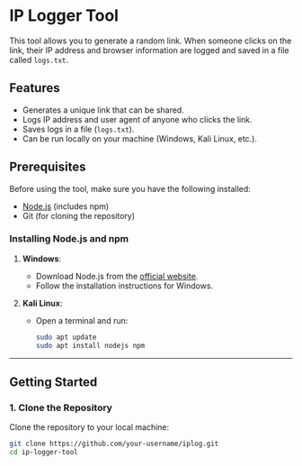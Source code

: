 # IP Logger Tool

This tool allows you to generate a random link. When someone clicks on the link, their IP address and browser information are logged and saved in a file called `logs.txt`.

## Features
- Generates a unique link that can be shared.
- Logs IP address and user agent of anyone who clicks the link.
- Saves logs in a file (`logs.txt`).
- Can be run locally on your machine (Windows, Kali Linux, etc.).

## Prerequisites
Before using the tool, make sure you have the following installed:

- [Node.js](https://nodejs.org/) (includes npm)
- Git (for cloning the repository)

### Installing Node.js and npm
1. **Windows**:
   - Download Node.js from the [official website](https://nodejs.org/).
   - Follow the installation instructions for Windows.
   
2. **Kali Linux**:
   - Open a terminal and run:
     ```bash
     sudo apt update
     sudo apt install nodejs npm
     ```

---

## Getting Started

### 1. Clone the Repository

Clone the repository to your local machine:

```bash
git clone https://github.com/your-username/iplog.git
cd ip-logger-tool
